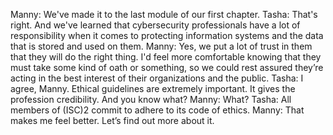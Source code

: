 Manny: We've made it to the last module of our first chapter. Tasha: That's right. And we've learned that cybersecurity professionals have a lot of responsibility when it comes to protecting information systems and the data that is stored and used on them. Manny: Yes, we put a lot of trust in them that they will do the right thing. I'd feel more comfortable knowing that they must take some kind of oath or something, so we could rest assured they’re acting in the best interest of their organizations and the public. Tasha: I agree, Manny. Ethical guidelines are extremely important. It gives the profession credibility. And you know what? Manny: What? Tasha: All members of (ISC)2 commit to adhere to its code of ethics. Manny: That makes me feel better. Let’s find out more about it.  